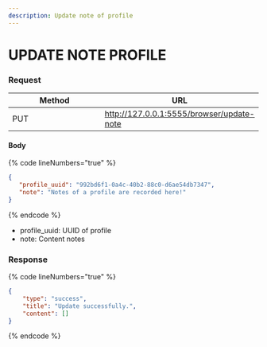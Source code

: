 ```yaml
---
description: Update note of profile
---
```


# UPDATE NOTE PROFILE

### **Request**

<table><thead><tr><th width="249">Method</th><th>URL</th></tr></thead><tbody><tr><td>PUT</td><td><a href="http://127.0.0.1:5555/browser/update-note">http://127.0.0.1:5555/browser/update-note</a></td></tr></tbody></table>

#### **Body**

{% code lineNumbers="true" %}
```json
{
   "profile_uuid": "992bd6f1-0a4c-40b2-88c0-d6ae54db7347",
   "note": "Notes of a profile are recorded here!"
}
```
{% endcode %}

* profile\_uuid: UUID of profile
* note: Content notes

### **Response**

{% code lineNumbers="true" %}
```json
{
    "type": "success",
    "title": "Update successfully.",
    "content": []
}
```
{% endcode %}

